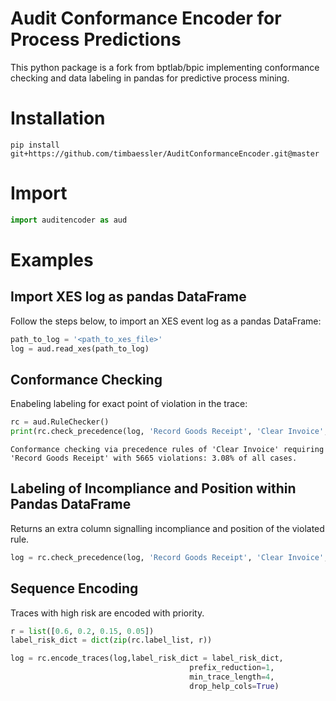 # Audit Conformance Encoder for Process Predictions
This python package is a fork from bptlab/bpic implementing conformance checking and data labeling in pandas for predictive process mining.

# Installation
``
pip install git+https://github.com/timbaessler/AuditConformanceEncoder.git@master
``

# Import
```python
import auditencoder as aud
```

# Examples

## Import XES log as pandas DataFrame
Follow the steps below, to import an XES event log as a pandas DataFrame:
```python
path_to_log = '<path_to_xes_file>'
log = aud.read_xes(path_to_log)
```

## Conformance Checking
Enabeling labeling for exact point of violation in the trace:

```python
rc = aud.RuleChecker()  
print(rc.check_precedence(log, 'Record Goods Receipt', 'Clear Invoice', label=False))

```
``
Conformance checking via precedence rules of 'Clear Invoice' requiring 'Record Goods Receipt' with 5665 violations: 3.08% of all cases.
``

## Labeling of Incompliance and Position within Pandas DataFrame
Returns an extra column signalling incompliance and position of the violated rule.

```python
log = rc.check_precedence(log, 'Record Goods Receipt', 'Clear Invoice', label=True)
```

## Sequence Encoding
Traces with high risk are encoded with priority.
```python
r = list([0.6, 0.2, 0.15, 0.05])
label_risk_dict = dict(zip(rc.label_list, r))

log = rc.encode_traces(log,label_risk_dict = label_risk_dict, 
                                        prefix_reduction=1,
                                        min_trace_length=4, 
                                        drop_help_cols=True)

```
